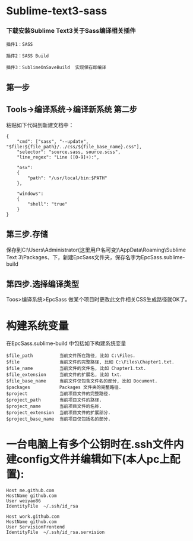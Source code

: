 Sublime-text3-sass
====================================

### 下载安装Sublime Text3关于Sass编译相关插件
    插件1：SASS

    插件2：SASS Build

    插件3：SublimeOnSaveBuild  实现保存即编译


第一步
-----------------------------------
Tools->编译系统->编译新系统
第二步
-----------------------------------
粘贴如下代码到新建文档中：

    {
        "cmd": ["sass", "--update", "$file:${file_path}/../css/${file_base_name}.css"],
        "selector": "source.sass, source.scss",
        "line_regex": "Line ([0-9]+):",

        "osx":
        {
            "path": "/usr/local/bin:$PATH"
        },

        "windows":
        {
            "shell": "true"
        }
    }

第三步.存储
---------------------------------------
保存到C:\Users\Administrator(这里用户名可变)\AppData\Roaming\Sublime Text 3\Packages、下，新建EpcSass文件夹，保存名字为EpcSass.sublime-build

第四步.选择编译类型
---------------------------------------
Toos>编译系统>EpcSass
做某个项目时更改此文件相关CSS生成路径就OK了。


构建系统变量
=======================================
在EpcSass.sublime-build 中包括如下构建系统变量

    $file_path          当前文件所在路径, 比如 C:\Files.
    $file               当前文件的完整路径, 比如 C:\Files\Chapter1.txt.
    $file_name          当前文件的文件名, 比如 Chapter1.txt.
    $file_extension     当前文件的扩展名, 比如 txt.
    $file_base_name     当前文件仅包含文件名的部分, 比如 Document.
    $packages           Packages 文件夹的完整路径.
    $project            当前项目文件的完整路径.
    $project_path       当前项目文件的路径.
    $project_name       当前项目文件的名称.
    $project_extension  当前项目文件的扩展部分.
    $project_base_name  当前项目仅包括名的部分.

一台电脑上有多个公钥时在.ssh文件内建config文件并编辑如下(本人pc上配置):
=======================================
    Host me.github.com
    HostName github.com
    User weiyao86
    IdentityFile  ~/.ssh/id_rsa

    Host work.github.com
    HostName github.com
    User ServisionFrontend
    IdentityFile  ~/.ssh/id_rsa.servision